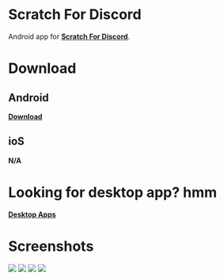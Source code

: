 # Scratch For Discord
Android app for **[Scratch For Discord](https://scratch-for-discord.netlify.app)**.

# Download
## Android
**[Download](https://github.com/DevSnowflake/scratch-for-discord-android/releases/download/v1.0.1/scratch-for-discord.apk)**

## ioS
**N/A**

# Looking for desktop app? hmm
**[Desktop Apps](https://androz2091.github.io/scratch-for-discord/download/index.html)**

# Screenshots
![](https://i.imgur.com/xtTR4MR.png)
![](https://i.imgur.com/THWa1b7.png)
![](https://i.imgur.com/HCYRBIk.png)
![](https://i.imgur.com/r5EgDPT.png)